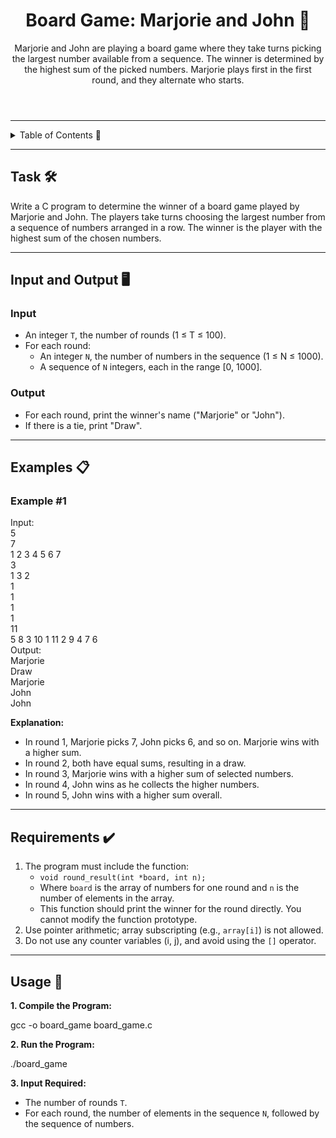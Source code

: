 <!DOCTYPE html>
<html lang="en">
<head>
  <meta charset="UTF-8">
  <meta name="viewport" content="width=device-width, initial-scale=1.0">
  <title>Board Game: Marjorie and John</title>
</head>
<body>

<header>
  <h1>Board Game: Marjorie and John 🎲</h1>
  <p>
    Marjorie and John are playing a board game where they take turns picking the largest number available from a sequence. The winner is determined by the highest sum of the picked numbers. Marjorie plays first in the first round, and they alternate who starts.
  </p>
</header>

<hr>

<details>
  <summary>Table of Contents 📖</summary>
  <ul>
    <li><a href="#task">Task</a></li>
    <li><a href="#input-and-output">Input and Output</a></li>
    <li><a href="#examples">Examples</a></li>
    <li><a href="#requirements">Requirements</a></li>
    <li><a href="#usage">Usage</a></li>
  </ul>
</details>

<hr>

<section id="task">
  <h2>Task 🛠️</h2>
  <p>
    Write a C program to determine the winner of a board game played by Marjorie and John. The players take turns choosing the largest number from a sequence of numbers arranged in a row. The winner is the player with the highest sum of the chosen numbers.
  </p>
</section>

<hr>

<section id="input-and-output">
  <h2>Input and Output 🖥️</h2>
  <h3>Input</h3>
  <ul>
    <li>An integer <code>T</code>, the number of rounds (1 ≤ T ≤ 100).</li>
    <li>For each round:
      <ul>
        <li>An integer <code>N</code>, the number of numbers in the sequence (1 ≤ N ≤ 1000).</li>
        <li>A sequence of <code>N</code> integers, each in the range [0, 1000].</li>
      </ul>
    </li>
  </ul>

  <h3>Output</h3>
  <ul>
    <li>For each round, print the winner's name ("Marjorie" or "John").</li>
    <li>If there is a tie, print "Draw".</li>
  </ul>
</section>

<hr>

<section id="examples">
  <h2>Examples 📋</h2>
  <h3>Example #1</h3>
  <div class="code-block">
    Input:<br>
    5<br>
    7<br>
    1 2 3 4 5 6 7<br>
    3<br>
    1 3 2<br>
    1<br>
    1<br>
    1<br>
    1<br>
    11<br>
    5 8 3 10 1 11 2 9 4 7 6<br>
    Output:<br>
    Marjorie<br>
    Draw<br>
    Marjorie<br>
    John<br>
    John<br>
  </div>

  <p><strong>Explanation:</strong></p>
  <ul>
    <li>In round 1, Marjorie picks 7, John picks 6, and so on. Marjorie wins with a higher sum.</li>
    <li>In round 2, both have equal sums, resulting in a draw.</li>
    <li>In round 3, Marjorie wins with a higher sum of selected numbers.</li>
    <li>In round 4, John wins as he collects the higher numbers.</li>
    <li>In round 5, John wins with a higher sum overall.</li>
  </ul>
</section>

<hr>

<section id="requirements">
  <h2>Requirements ✔️</h2>
  <ol>
    <li>The program must include the function:
      <ul>
        <li><code>void round_result(int *board, int n);</code></li>
        <li>Where <code>board</code> is the array of numbers for one round and <code>n</code> is the number of elements in the array.</li>
        <li>This function should print the winner for the round directly. You cannot modify the function prototype.</li>
      </ul>
    </li>
    <li>Use pointer arithmetic; array subscripting (e.g., <code>array[i]</code>) is not allowed.</li>
    <li>Do not use any counter variables (i, j), and avoid using the <code>[]</code> operator.</li>
  </ol>
</section>

<hr>

<section id="usage">
  <h2>Usage 🚀</h2>
  <p><strong>1. Compile the Program:</strong></p>
  <div class="code-block">gcc -o board_game board_game.c</div>
  <p><strong>2. Run the Program:</strong></p>
  <div class="code-block">./board_game</div>
  <p><strong>3. Input Required:</strong></p>
  <ul>
    <li>The number of rounds <code>T</code>.</li>
    <li>For each round, the number of elements in the sequence <code>N</code>, followed by the sequence of numbers.</li>
  </ul>
</section>

</body>
</html>
